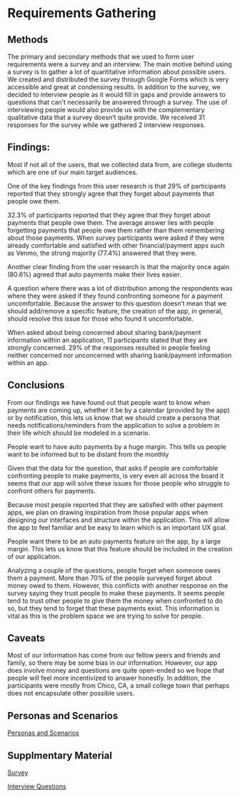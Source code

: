 # Requirements Gathering

## Methods
The primary and secondary methods that we used to form user requirements were a survey and an interview. The main motive behind using a survey is to gather a lot of quantitative information about possible users. We created and distributed the survey through Google Forms which is very accessible and great at condensing results. In addition to the survey, we decided to interview people as it would fill in gaps and provide answers to questions that can’t necessarily be answered through a survey. The use of interviewing people would also provide us with the complementary qualitative data that a survey doesn’t quite provide. We received 31 responses for the survey while we gathered 2 interview responses. 


## Findings: 
Most if not all of the users, that we collected data from, are college students which are one of our main target audiences.

One of the key findings from this user research is that 29% of participants reported that they strongly agree that they forget about payments that people owe them. 

32.3% of participants reported that they agree that they forget about payments that people owe them. The average answer lies with people forgetting payments that people owe them rather than them remembering about those payments. 
When survey participants were asked if they were already comfortable and satisfied with other financial/payment apps such as Venmo, the strong majority (77.4%) answered that they were. 

Another clear finding from the user research is that the majority once again (80.6%) agreed that auto payments make their lives easier. 

A question where there was a lot of distribution among the respondents was where they were asked if they found confronting someone for a payment uncomfortable. Because the answer to this question doesn’t mean that we should add/remove a specific feature, the creation of the app, in general, should resolve this issue for those who found it uncomfortable. 

When asked about being concerned about sharing bank/payment information within an application, 11 participants stated that they are strongly concerned. 29% of the responses resulted in people feeling neither concerned nor unconcerned with sharing bank/payment information within an app. 


## Conclusions
From our findings we have found out that people want to know when payments are coming up, whether it be by a calendar (provided by the app) or by notification, this lets us know that we should create a persona that needs notifications/reminders from the application to solve a problem in their life which should be modeled in a scenario.

People want to have auto payments by a huge margin. This tells us people want to be informed but to be distant from the monthly 

Given that the data for the question, that asks if people are comfortable confronting people to make payments, is very even all across the board it seems that our app will solve these issues for those people who struggle to confront others for payments. 

Because most people reported that they are satisfied with other payment apps, we plan on drawing inspiration from those popular apps when designing our interfaces and structure within the application. This will allow the app to feel familiar and be easy to learn which is an important UX goal. 

People want there to be an auto payments feature on the app, by a large margin. This lets us know that this feature should be included in the creation of our application. 

Analyzing a couple of the questions, people forget when someone owes them a payment. More than 70% of the people surveyed forget about money owed to them. However, this conflicts with another response on the survey saying they trust people to make these payments. It seems people tend to trust other people to give them the money when confronted to do so, but they tend to forget that these payments exist. This information is vital as this is the problem space we are trying to solve for people. 


## Caveats
Most of our information has come from our fellow peers and friends and family, so there may be some bias in our information. However, our app does involve money and questions are quite open-ended so we hope that people will feel more incentivized to answer honestly. In addition, the participants were mostly from Chico, CA, a small college town that perhaps does not encapsulate other possible users. 

## Personas and Scenarios
[Personas and Scenarios](../phase1_gathering/Personas_Scenarios.pdf)

## Supplmentary Material
[Survey](../phase1_gathering/Survey.pdf)

[Interview Questions](../phase1_gathering/Interview_Questions.pdf)
